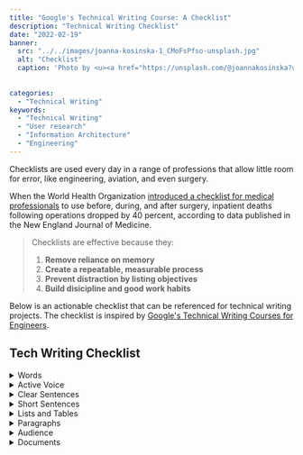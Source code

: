 ```yaml
---
title: "Google's Technical Writing Course: A Checklist"
description: "Technical Writing Checklist"
date: "2022-02-19"
banner:
  src: "../../images/joanna-kosinska-1_CMoFsPfso-unsplash.jpg"
  alt: "Checklist"
  caption: 'Photo by <u><a href="https://unsplash.com/@joannakosinska?utm_source=unsplash&utm_medium=referral&utm_content=creditCopyText">Joanna Kosinska</a></u>'
  
  
categories:
  - "Technical Writing"
keywords:
  - "Technical Writing"
  - "User research"
  - "Information Architecture"
  - "Engineering"
---
```

Checklists are used every day in a range of professions that allow little room for error, like  engineering, aviation, and even surgery. 


When the World Health Organization [introduced a checklist for medical professionals](https://www.npr.org/templates/story/story.php?storyId=122226184) to use before, during, and after surgery, inpatient deaths following operations dropped by 40 percent, according to data published in the New England Journal of Medicine.


>Checklists are effective because they:
>1. **Remove reliance on memory** 
>2. **Create a repeatable, measurable process** 
>3. **Prevent distraction by listing objectives**
>4. **Build disicipline and good work habits** 


Below is an actionable checklist that can be referenced for technical writing projects. The checklist is inspired by [Google's Technical Writing Courses for Engineers](https://developers.google.com/tech-writing/one). 


## Tech Writing Checklist

<details>
<summary>Words</summary>

- [ ] Define new or unfamiliar terms
- [ ] Use terms consistently


		Don't cycle between different words for the same thing
- [ ] Use acronyms properly


		Do define acronyms that appear many times
		Don’t define acronyms that would only be used a few times
		First use, spell out term and put acronym in parentheses
		Use only the acronym going forward


- [ ] Use pronouns clearly


		Introduce the noun before using a pronoun
		Place the pronoun close to the referring noun
		Make sure “it” and “they” have clear referring nouns
		Include a noun immediately after using “this” or “that”

</details>

<details>
<summary>Active Voice</summary>

- [ ] Use mostly active voice rather than passive voice

		Active voice = actor + verb + target
		Passive voice = target + verb + actor
</details>

<details>
<summary>Clear Sentences</summary>

- [ ] Choose strong verbs

		Avoid forms of be: is, are, am, was, were, etc.
		Avoid weak verbs like “occurs” and “happens”
- [ ] Reduce there is/there are

		Replace with a real subject and a real verb
- [ ] Minimize amorphous adjectives and adverbs

		Replace with objective/numerical information

</details>

<details>
<summary>Short Sentences</summary>

- [ ] Focus each sentence on a single idea

		Avoid forms of be: is, are, am, was, were, etc.
		Avoid weak verbs like “occurs” and “happens”

- [ ] Convert some long sentences to lists
- [ ] Reduce extra words that don't help the reader
- [ ] Reduce subordinate clauses

		These usually begin with which, that, because, since, etc.

</details>

<details>
<summary>Lists and Tables</summary>

- [ ] Use a bulleted list or a numbered list for ordered items

		Start numbered list items with imperative verbs
- [ ] Introduce each list and table

		Consider using the word "following" in the intro sentence
- [ ] Keep list items parallel

		List items agree in: grammar, category, caps, punctuation
- [ ] Create readable tables

		Label each column with header
		Keep cell text short (no more than two sentences)
		Keep info inside each column parallel

</details>

<details>
<summary>Paragraphs</summary>

- [ ] Write a focused opening sentence

		Establish the paragraph's central point
- [ ] Focus each paragraph on a single topic

		Each paragraph is an independent unit of logic
- [ ] Answer what, why, and how

		What are you telling your reader?
		Why is it important that the reader know this?
		How should the reader use this knowledge?
- [ ] Create readable tables

		Label each column with header
		Keep cell text short (no more than two sentences)
		Keep info inside each column parallel

</details>

<details>
<summary>Audience</summary>

- [ ] Define your audience

		Identify audience roles. Sample roles include:
			- software engineers
			- scientists
			- technical program managers
			- non-technical positions
- [ ] Determine what you audience needs to learn

		What are you telling your reader?
		Why is it important that the reader know this?
		How should the reader use this knowledge?

- [ ] Write for your audience

		Consider appropriate vocabulary, concepts, abbreviations, etc.
- [ ] Use simple words over complex words
- [ ] Keep writing culturally neutral
- [ ] Avoid idioms
</details>

<details>
<summary>Documents</summary>

- [ ] State your document's scope (and non-scope)

		Explain what your document covers and does not cover
- [ ] State your audience

		Specify any prerequisite knowledge or experience
- [ ] Summarize key points at the start

		Answer readers' essential questions
- [ ] Define your audience's needs

		Who is your target audience?
		What is your audience's goal?
		What do readers know before they read your document?
		What will readers know after they read your document?
- [ ] Organize the document to meet your audience's needs

		Create a logical outline

</details>
